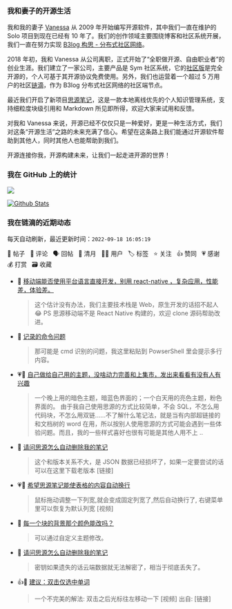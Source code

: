 ### 我和妻子的开源生活

我和我的妻子 [Vanessa](https://github.com/Vanessa219) 从 2009 年开始编写开源软件，其中我们一直在维护的 Solo 项目到现在已经有 10 年了。我们的创作领域主要围绕博客和社区系统开展，我们一直在努力实现 [B3log 构思 - 分布式社区网络](https://ld246.com/article/1546941897596)。

2018 年初，我和 Vanessa 从公司离职，正式开始了“全职做开源、自由职业者”的创业生涯。我们建立了一家公司，主要产品是 Sym 社区系统，它的[社区版](https://github.com/88250/symphony)是完全开源的，个人可基于其开源协议免费使用。另外，我们也运营着一个超过 5 万用户的社区[链滴](https://ld246.com)，作为 B3log 分布式社区网络的社区端节点。

最近我们开启了新项目[思源笔记](https://github.com/siyuan-note/siyuan)，这是一款本地离线优先的个人知识管理系统，支持细粒度块级引用和 Markdown 所见即所得，欢迎大家来试用和反馈。

对我和 Vanessa 来说，开源已经不仅仅只是一种爱好，更是一种生活方式，我们对这条“开源生活”之路的未来充满了信心。希望在这条路上我们能通过开源软件帮助到其他人，同时其他人也能帮助到我们。

开源连接你我，开源构建未来，让我们一起走进开源的世界！

### 我在 GitHub 上的统计

<a title="Hits" target="_blank" href="https://github.com/88250/88250"><img src="https://hits.b3log.org/88250/88250.svg"></a>

[![Github Stats](https://github-readme-stats.vercel.app/api?username=88250&theme=tokyonight&show_icons=true)](https://github.com/88250)

<!--events start -->

### 我在链滴的近期动态

每天自动刷新，最近更新时间：`2022-09-18 16:05:19`

📝 帖子 &nbsp; 💬 评论 &nbsp; 🗣 回帖 &nbsp; 🌙 清月 &nbsp; 👨‍💻 用户 &nbsp; 🏷️ 标签 &nbsp; ⭐️ 关注 &nbsp; 👍 赞同 &nbsp; 💗 感谢 &nbsp; 💰 打赏 &nbsp; 🗃 收藏

* 💬 [移动端能否使用平台语言直接开发，别用 react-native ，复杂应用，性能差，体验差。](https://ld246.com/article/1663473294485/comment/1663480611378#comments)

  > 这个估计没有办法，我们主要技术栈是 Web，原生开发的话招不起人 😂 PS 思源移动端不是 React Native 构建的，欢迎 clone 源码帮助改进。
* 💬 [记录的命令问题](https://ld246.com/article/1662382392134/comment/1663462337305#comments)

  > 那可能是 cmd 识别的问题，我这里粘贴到 PowserShell 里会提示多行内容。
* 💗📝 [自己做给自己用的主题，没啥动力完善和上集市，发出来看看有没有人有兴趣](https://ld246.com/article/1663430217152)

  > 一个晚上用的暗色主题，暗蓝色界面的；一个白天用的亮色主题，粉色界面的。 由于我自己使用思源的方式比较简单，不会 SQL，不怎么用代码块，不怎么用双链......不了解什么笔记法，就是当有内部超链接的和文档树的 word 在用，所以按别人使用思源的方式可能会遇到一些体验问题。而且，我的一些样式喜好也很有可能是其他人用不上 ..
* 💬 [请问思源怎么自动删除我的笔记](https://ld246.com/article/1663388496739/comment/1663426350903#comments)

  > 这个和版本关系不大，是 JSON 数据已经损坏了，如果一定要尝试的话可以在这里下载老版本 [链接]
* 💗💬 [希望思源笔记能使表格的内容自动换行](https://ld246.com/article/1663420639362/comment/1663425853239#comments)

  > 鼠标拖动调整一下列宽,就会变成固定列宽了,然后自动换行了, 右键菜单里可以恢复为默认列宽 [视频]
* 💬 [每一个块的背景那个颜色能改吗？](https://ld246.com/article/1663414883209/comment/1663420047131#comments)

  > 可以通过自定义主题修改。
* 💬 [请问思源怎么自动删除我的笔记](https://ld246.com/article/1663388496739/comment/1663419724559#comments)

  > 密钥如果遗失的话云端数据就无法解密了，相当于彻底丢失了。
* 👍💬 [建议：双击仅选中单词](https://ld246.com/article/1663383091874/comment/1663417206787#comments)

  > 一个不完美的解法: 双击之后光标往左移动一下 [视频] 出自: [链接]


<!--events end -->
